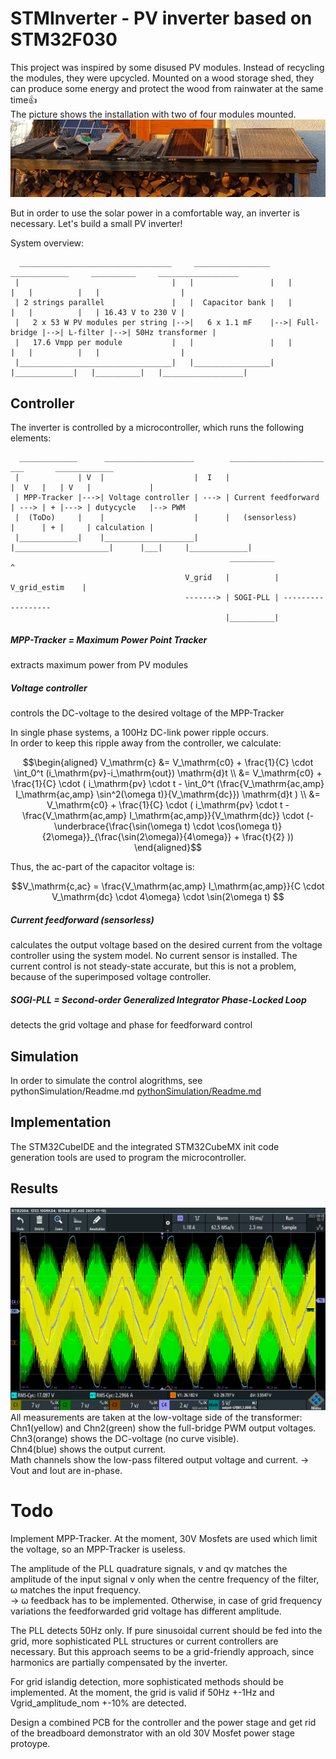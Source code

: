 # STMInverter - PV inverter based on STM32F030

This project was inspired by some disused PV modules. Instead of recycling the modules, they were upcycled.
Mounted on a wood storage shed, they can produce some energy and protect the wood from rainwater at the same time👍  
The picture shows the installation with two of four modules mounted.
![PV_installation](images/PV_installation.jpg "PV installation 50% complete")

But in order to use the solar power in a comfortable way, an inverter is necessary. Let's build a small PV inverter!

System overview:
```
  __________________________________     _________________     _____________     __________     __________________
 |                                  |   |                 |   |             |   |          |   |                  |
 | 2 strings parallel               |   |  Capacitor bank |   |             |   |          |   | 16.43 V to 230 V |
 |   2 x 53 W PV modules per string |-->|   6 x 1.1 mF    |-->| Full-bridge |-->| L-filter |-->| 50Hz transformer |
 |   17.6 Vmpp per module           |   |                 |   |             |   |          |   |                  |
 |__________________________________|   |_________________|   |_____________|   |__________|   |__________________|
```
## Controller

The inverter is controlled by a microcontroller, which runs the following elements:
```
  _____________      ____________________        _____________________        ___       _____________
 |             | V  |                    |  I   |                     |  V   |   | V   |             |
 | MPP-Tracker |--->| Voltage controller | ---> | Current feedforward | ---> | + |---> | dutycycle   |--> PWM
 |  (ToDo)     |    |                    |      |   (sensorless)      |      | + |     | calculation |
 |_____________|    |____________________|      |_____________________|      |___|     |_____________|
                                                 __________                    ^
                                       V_grid   |          |   V_grid_estim    |
                                       -------> | SOGI-PLL | ------------------
                                                |__________|
```

##### MPP-Tracker = Maximum Power Point Tracker
extracts maximum power from PV modules

##### Voltage controller
controls the DC-voltage to the desired voltage of the MPP-Tracker

In single phase systems, a 100Hz DC-link power ripple occurs.  
In order to  keep this ripple away from the controller, we calculate:

$$\begin{aligned} V_\mathrm{c} &= V_\mathrm{c0} + \frac{1}{C} \cdot \int_0^t (i_\mathrm{pv}-i_\mathrm{out}) \mathrm{d}t \\
               &= V_\mathrm{c0} + \frac{1}{C} \cdot ( i_\mathrm{pv} \cdot t - \int_0^t (\frac{V_\mathrm{ac,amp} I_\mathrm{ac,amp} \sin^2(\omega t)}{V_\mathrm{dc}}) \mathrm{d}t ) \\
               &= V_\mathrm{c0} + \frac{1}{C} \cdot ( i_\mathrm{pv} \cdot t - \frac{V_\mathrm{ac,amp} I_\mathrm{ac,amp}}{V_\mathrm{dc}} \cdot (-\underbrace{\frac{\sin(\omega t) \cdot \cos(\omega t)}{2\omega}}_{\frac{\sin(2\omega)}{4\omega}} + \frac{t}{2} ))
\end{aligned}$$

Thus, the ac-part of the capacitor voltage is:

$$V_\mathrm{c,ac} = \frac{V_\mathrm{ac,amp} I_\mathrm{ac,amp}}{C \cdot V_\mathrm{dc} \cdot 4\omega} \cdot \sin(2\omega t) $$

##### Current feedforward (sensorless)
calculates the output voltage based on the desired current from the voltage controller using the system model. No current sensor is installed. The current control is not steady-state accurate, but this is not a problem, because of the superimposed voltage controller.

##### SOGI-PLL = Second-order Generalized Integrator Phase-Locked Loop
detects the grid voltage and phase for feedforward control

## Simulation
In order to simulate the control alogrithms, see pythonSimulation/Readme.md
[pythonSimulation/Readme.md](pythonSimulation/Readme.md)

## Implementation

The STM32CubeIDE and the integrated STM32CubeMX init code generation tools are used to program the microcontroller.

## Results
![Osci](images/H-bridge_output_current.PNG "output current")
All measurements are taken at the low-voltage side of the transformer:  
Chn1(yellow) and Chn2(green) show the full-bridge PWM output voltages.  
Chn3(orange) shows the DC-voltage (no curve visible).  
Chn4(blue) shows the output current.  
Math channels show the low-pass filtered output voltage and current. -> Vout and Iout are in-phase.

# Todo
Implement MPP-Tracker. At the moment, 30V Mosfets are used which limit the voltage, so an MPP-Tracker is useless.

The amplitude of the PLL quadrature signals, v and qv matches the amplitude of the input signal v only when the centre frequency of the filter, ω matches the input frequency.  
-> ω feedback has to be implemented. Otherwise, in case of grid frequency variations the feedforwarded grid voltage has different amplitude.

The PLL detects 50Hz only. If pure sinusoidal current should be fed into the grid, more sophisticated PLL structures or current controllers are necessary. But this approach seems to be a grid-friendly approach, since harmonics are partially compensated by the inverter.

For grid islandig detection, more sophisticated methods should be implemented. At the moment, the grid is valid if 50Hz +-1Hz and Vgrid_amplitude_nom +-10% are detected.  

Design a combined PCB for the controller and the power stage and get rid of the breadboard demonstrator with an old 30V Mosfet power stage protoype.



